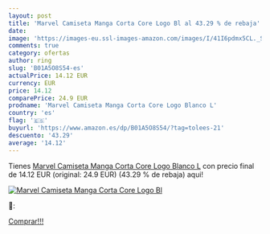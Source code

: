 ```yaml
---
layout: post
title: 'Marvel Camiseta Manga Corta Core Logo Bl al 43.29 % de rebaja'
date: 
image: 'https://images-eu.ssl-images-amazon.com/images/I/41I6pdmx5CL._SL200_.jpg'
comments: true
category: ofertas
author: ring
slug: 'B01A5O8S54-es'
actualPrice: 14.12 EUR
currency: EUR
price: 14.12
comparePrice: 24.9 EUR
prodname: 'Marvel Camiseta Manga Corta Core Logo Blanco L'
country: 'es'
flag: '🇪🇸'
buyurl: 'https://www.amazon.es/dp/B01A5O8S54/?tag=tolees-21'
descuento: '43.29'
average: '14.12'
---
```


Tienes [Marvel Camiseta Manga Corta Core Logo Blanco L](https://www.amazon.es/dp/B01A5O8S54/?tag=tolees-21) con precio final de  14.12 EUR (original: 24.9 EUR) (43.29 %  de rebaja) aqui!

[![Marvel Camiseta Manga Corta Core Logo Bl](https://images-eu.ssl-images-amazon.com/images/I/41I6pdmx5CL._SL200_.jpg)](https://www.amazon.es/dp/B01A5O8S54/?tag=tolees-21)

🔎:


[Comprar!!!](https://www.amazon.es/dp/B01A5O8S54/?tag=tolees-21)
